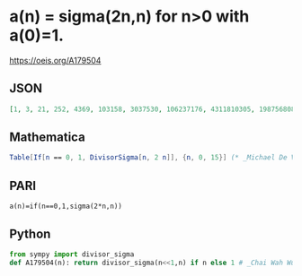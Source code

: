 # a\(n\) \= sigma\(2n,n\) for n\>0 with a\(0\)\=1\.
https://oeis.org/A179504
## JSON
```JSON
[1, 3, 21, 252, 4369, 103158, 3037530, 106237176, 4311810305, 198756808749, 10250010815226, 584603613083988, 36529334450076658, 2481455748310337022, 182070232515259616850, 14349345894391097803752]
```
## Mathematica
```Mathematica
Table[If[n == 0, 1, DivisorSigma[n, 2 n]], {n, 0, 15}] (* _Michael De Vlieger_, Jul 12 2017 *)
```
## PARI
```PARI
a(n)=if(n==0,1,sigma(2*n,n))
```
## Python
```Python
from sympy import divisor_sigma
def A179504(n): return divisor_sigma(n<<1,n) if n else 1 # _Chai Wah Wu_, Jul 08 2022
```
